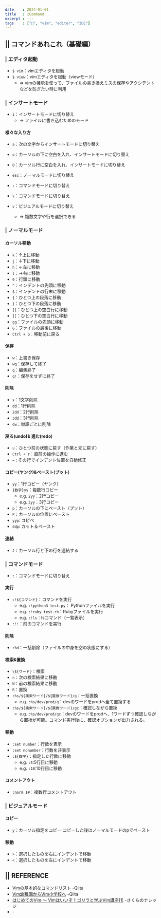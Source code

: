 ```yaml
---
date    : 2024-01-01
title   : 📗Command
excerpt : ---
tags    : ["📗", "vim", "editer", "IDE"]
---
```




## || コマンドあれこれ（基礎編）
### | エディタ起動
* `$ vim`：vimエディタを起動
* `$ view`：vimエディタを起動（viewモード）
    * => vimの機能を使って、ファイルの書き換えミスの保存やアクシデントなどを防ぎたい時に利用


### | インサートモード
* `i`：インサートモードに切り替え
    * => ファイルに書き込むためのモード

#### 様々な入り方
* `a`：次の文字からインサートモードに切り替え
* `o`：カーソルの下に空白を入れ、インサートモードに切り替え
* `O`：カーソル行に空白を入れ、インサートモードに切り替え


* `esc`：ノーマルモードに切り替え
* `:`：コマンドモードに切り替え
* `\`：コマンドモードに切り替え
* `v`：ビジュアルモードに切り替え
    * => 複数文字や行を選択できる


### | ノーマルモード
#### カーソル移動
* `k`：↑上に移動
* `j`：↓下に移動
* `h`：←左に移動
* `l`：→右に移動
* `0`：行頭に移動
* `^`：インデントの先頭に移動
* `$`：インデントの行末に移動
* `{`：ひとつ上の段落に移動
* `}`：ひとつ下の段落に移動
* `[[`：ひとつ上の空白行に移動
* `]]`：ひとつ下の空白行に移動
* `gg`：ファイルの先頭に移動
* `G`：ファイルの最後に移動
* `Ctrl + o`：移動前に戻る

#### 保存
* `w`：上書き保存
* `wq`：保存して終了
* `q`：編集終了
* `q!`：保存をせずに終了

#### 削除
* `x`：1文字削除
* `dd`：1行削除
* `2dd`：2行削除
* `3dd`：3行削除
* `dw`：単語ごとに削除

#### 戻る(undo)& 進む(redo)
* `u`：ひとつ前の状態に戻す（作業と元に戻す）
* `Ctrl + r`：直前の操作に進む
* `=` : その行でインデント位置を自動修正

#### コピー(ヤンク)&ペースト(プット)
* `yy`：1行コピー（ヤンク）
* `{数字}yy`：複数行コピー
    * e.g. `2yy`：2行コピー
    * e.g. `3yy`：3行コピー
* `p`：カーソルの下にペースト（プット）
* `P`：カーソルの位置にペースト
* `yyp`: コピペ
* `ddp`: カット＆ペースト

#### 連結
* `J`：カーソル行と下の行を連結する


### | コマンドモード
* `:`：コマンドモードに切り替え

#### 実行
* `:!${コマンド}`：コマンドを実行
    * e.g. `:!python3 test.py`： Pythonファイルを実行
    * e.g. `:!ruby test.rb`：Rubyファイルを実行
    * e.g. `:!ls`：lsコマンド（一覧表示）
* `:!!`：前のコマンドを実行

#### 削除
* `:%d`：一括削除（ファイルの中身を空の状態にする）

#### 検索&置換
* `\${ワード}`：検索
* `n`：次の検索結果に移動
* `N`：前の検索結果に移動
* `R`：置換
* `:%s/${検索ワード}/${置換ワード}/g`：一括置換
    * e.g. `:%s/dev/prod/g`：devのワードをprodへ全て置換する
* `:%s/${検索ワード}/${置換ワード}/gc`：確認しながら置換
    * e.g. `:%s/dev/prod/gc`：devのワードをprodへ、1ワードずつ確認しながら置換が可能。コマンド実行後に、確認オプションが出力される。

#### 移動
* `:set number`：行数を表示
* `:set nonumber`：行数を非表示
* `:${数字}`：指定した行数に移動
    * e.g. `:5`:5行目に移動
    * e.g. `:10`:10行目に移動

#### コメントアウト
* `:norm I#`：複数行コメントアウト


### | ビジュアルモード
#### コピー
* `y`：カーソル指定をコピー
    コピーした後はノーマルモードのpでペースト

#### 移動
* `>`：選択したものを右にインデントで移動
* `<`：選択したものを左にインデントで移動



## || REFERENCE
- [Vimの基本的なコマンドリスト](https://qiita.com/moko_Swallows/items/be918efda9cfebcbf6b6) -Qiita
- [Vim幼稚園からVim小学校へ](https://qiita.com/hachi8833/items/7beeee825c11f7437f54) -Qiita
- [はじめてのVim 〜 Vimはいいぞ！ゴリラと学ぶVim講座(1)](https://knowledge.sakura.ad.jp/21687/) -さくらのナレッジ
- []() -


